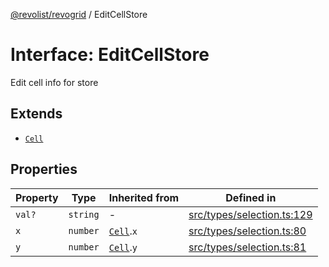 [@revolist/revogrid](README.md) / EditCellStore

# Interface: EditCellStore

Edit cell info for store

## Extends

- [`Cell`](Interface.Cell.md)

## Properties

| Property | Type | Inherited from | Defined in |
| ------ | ------ | ------ | ------ |
| `val?` | `string` | - | [src/types/selection.ts:129](https://github.com/revolist/revogrid/blob/477507f867ff98f395e0119897545945e222b246/src/types/selection.ts#L129) |
| `x` | `number` | [`Cell`](Interface.Cell.md).`x` | [src/types/selection.ts:80](https://github.com/revolist/revogrid/blob/477507f867ff98f395e0119897545945e222b246/src/types/selection.ts#L80) |
| `y` | `number` | [`Cell`](Interface.Cell.md).`y` | [src/types/selection.ts:81](https://github.com/revolist/revogrid/blob/477507f867ff98f395e0119897545945e222b246/src/types/selection.ts#L81) |
